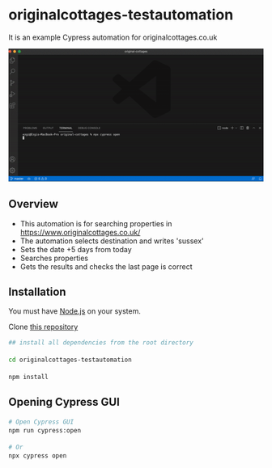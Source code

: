 # originalcottages-testautomation

It is an example Cypress automation for originalcottages.co.uk

![](./media/demo.gif)

## Overview

- This automation is for searching properties in https://www.originalcottages.co.uk/
- The automation selects destination and writes 'sussex'
- Sets the date +5 days from today
- Searches properties
- Gets the results and checks the last page is correct


## Installation

You must have [Node.js](https://nodejs.org/) on your system.

Clone [this repository](https://github.com/ezgittaner/originalcottages-testautomation)

```bash
## install all dependencies from the root directory

cd originalcottages-testautomation

npm install

```

## Opening Cypress GUI

```bash
# Open Cypress GUI
npm run cypress:open

# Or
npx cypress open 
```